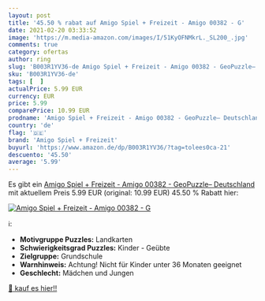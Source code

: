 ```yaml
---
layout: post
title: '45.50 % rabat auf Amigo Spiel + Freizeit - Amigo 00382 - G'
date: 2021-02-20 03:33:52
image: 'https://m.media-amazon.com/images/I/51KyOFNMkrL._SL200_.jpg'
comments: true
category: ofertas
author: ring
slug: 'B003R1YV36-de Amigo Spiel + Freizeit - Amigo 00382 - GeoPuzzle– Deutschland'
sku: 'B003R1YV36-de'
tags: [  ]
actualPrice: 5.99 EUR
currency: EUR
price: 5.99
comparePrice: 10.99 EUR
prodname: 'Amigo Spiel + Freizeit - Amigo 00382 - GeoPuzzle– Deutschland'
country: 'de'
flag: '🇩🇪'
brand: 'Amigo Spiel + Freizeit'
buyurl: 'https://www.amazon.de/dp/B003R1YV36/?tag=tolees0ca-21'
descuento: '45.50'
average: '5.99'
---
```


Es gibt ein [Amigo Spiel + Freizeit - Amigo 00382 - GeoPuzzle– Deutschland](https://www.amazon.de/dp/B003R1YV36/?tag=tolees0ca-21) mit aktuellem Preis 5.99 EUR (original: 10.99 EUR) 45.50 % Rabatt hier:

[![Amigo Spiel + Freizeit - Amigo 00382 - G](https://m.media-amazon.com/images/I/51KyOFNMkrL._SL200_.jpg)](https://www.amazon.de/dp/B003R1YV36/?tag=tolees0ca-21)

ℹ️:

- <b>Motivgruppe Puzzles:</b> Landkarten
- <b>Schwierigkeitsgrad Puzzles:</b> Kinder - Geübte
- <b>Zielgruppe:</b> Grundschule
- <b>Warnhinweis:</b> Achtung! Nicht für Kinder unter 36 Monaten geeignet
- <b>Geschlecht:</b> Mädchen und Jungen

[🛒 kauf es hier!!](https://www.amazon.de/dp/B003R1YV36/?tag=tolees0ca-21)
